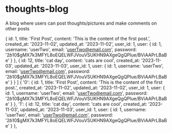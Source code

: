# thoughts-blog
A blog where users can post thoughts/pictures and make comments on other posts



  {
    id: 1,
    title: 'First Post',
    content: 'This is the content of the first post.',
    created_at: '2023-11-02',
    updated_at: '2023-11-02',
    user_id: 1,
    user: {
      id: 1,
      username: 'userTwo',
      email: 'userTwo@email.com',
      password: '$2b$10$gMX7k3MFYL8oEQELWFJVouVSUKHN9AXgeQgQPlue/BViAAPrLBaBe'
    }
  },
  {
    id: 12,
    title: 'cat day',
    content: 'cats are cool',
    created_at: '2023-11-03',
    updated_at: '2023-11-03',
    user_id: 1,
    user: {
      id: 1,
      username: 'userTwo',
      email: 'userTwo@email.com',
      password: '$2b$10$gMX7k3MFYL8oEQELWFJVouVSUKHN9AXgeQgQPlue/BViAAPrLBaBe'
    }
  }
]
{
  '0': {
    id: 1,
    title: 'First Post',
    content: 'This is the content of the first post.',
    created_at: '2023-11-02',
    updated_at: '2023-11-02',
    user_id: 1,
    user: {
      id: 1,
      username: 'userTwo',
      email: 'userTwo@email.com',
      password: '$2b$10$gMX7k3MFYL8oEQELWFJVouVSUKHN9AXgeQgQPlue/BViAAPrLBaBe'
    }
  },
  '1': {
    id: 12,
    title: 'cat day',
    content: 'cats are cool',
    created_at: '2023-11-03',
    updated_at: '2023-11-03',
    user_id: 1,
    user: {
      id: 1,
      username: 'userTwo',
      email: 'userTwo@email.com',
      password: '$2b$10$gMX7k3MFYL8oEQELWFJVouVSUKHN9AXgeQgQPlue/BViAAPrLBaBe'
    }
  },